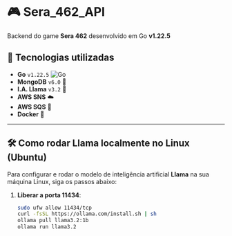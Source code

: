 # 🎮 **Sera_462_API**

Backend do game **Sera 462** desenvolvido em Go **v1.22.5**

## 🚀 Tecnologias utilizadas
- **Go** `v1.22.5` ![Go](https://img.shields.io/badge/Go-1.22.5-blue)
- **MongoDB** `v6.0` 🍃
- **I.A. Llama** `v3.2` 🦙
- **AWS SNS** ☁️
- **AWS SQS** 📨
- **Docker** 🐳

---

## 🛠️ **Como rodar Llama localmente no Linux (Ubuntu)**

Para configurar e rodar o modelo de inteligência artificial **Llama** na sua máquina Linux, siga os passos abaixo:

1. **Liberar a porta 11434**:
   ```bash
   sudo ufw allow 11434/tcp
   curl -fsSL https://ollama.com/install.sh | sh
   ollama pull llama3.2:1b
   ollama run llama3.2
